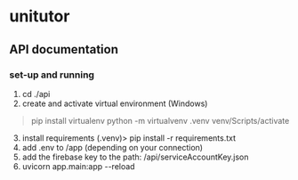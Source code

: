 # unitutor

## API documentation

### set-up and running

1. cd ./api
2. create and activate virtual environment (Windows)
  > pip install virtualenv
  > python -m virtualvenv .venv
  > venv/Scripts/activate
3. install requirements
  (.venv)> pip install -r requirements.txt 
4. add .env to /app (depending on your connection)
5. add the firebase key to the path: /api/serviceAccountKey.json
6. uvicorn app.main:app --reload
